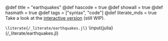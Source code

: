 @def title = "earthquakes"
@def hascode = true
@def showall = true
@def hasmath = true
@def tags = ["syntax", "code"]
@def literate_mds = true
Take a look at the [interactive version](https://lazarusa.github.io/BeautifulMakie/dashboards/earthquakeswgl/) (still WIP).

`\literate{/_literate/earthquakes.jl}`
\input{julia}{/_literate/earthquakes.jl}
